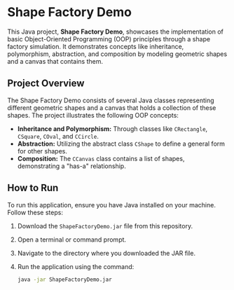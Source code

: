 # Shape Factory Demo

This Java project, **Shape Factory Demo**, showcases the implementation of basic Object-Oriented Programming (OOP) principles through a shape factory simulation. It demonstrates concepts like inheritance, polymorphism, abstraction, and composition by modeling geometric shapes and a canvas that contains them.

## Project Overview

The Shape Factory Demo consists of several Java classes representing different geometric shapes and a canvas that holds a collection of these shapes. The project illustrates the following OOP concepts:

- **Inheritance and Polymorphism:** Through classes like `CRectangle`, `CSquare`, `COval`, and `CCircle`.
- **Abstraction:** Utilizing the abstract class `CShape` to define a general form for other shapes.
- **Composition:** The `CCanvas` class contains a list of shapes, demonstrating a "has-a" relationship.

## How to Run

To run this application, ensure you have Java installed on your machine. Follow these steps:

1. Download the `ShapeFactoryDemo.jar` file from this repository.
2. Open a terminal or command prompt.
3. Navigate to the directory where you downloaded the JAR file.
4. Run the application using the command:

   ```bash
   java -jar ShapeFactoryDemo.jar
